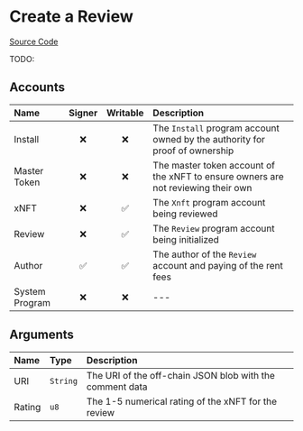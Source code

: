 # Create a Review

[Source Code](https://github.com/coral-xyz/xnft/blob/master/programs/xnft/src/instructions/create_review.rs)

TODO:

## Accounts

| Name           | Signer | Writable | Description                                                                       |
| :------------- | :----: | :------: | :-------------------------------------------------------------------------------- |
| Install        |   ❌    |    ❌     | The `Install` program account owned by the authority for proof of ownership       |
| Master Token   |   ❌    |    ❌     | The master token account of the xNFT to ensure owners are not reviewing their own |
| xNFT           |   ❌    |    ✅     | The `Xnft` program account being reviewed                                         |
| Review         |   ❌    |    ✅     | The `Review` program account being initialized                                    |
| Author         |   ✅    |    ✅     | The author of the `Review` account and paying of the rent fees                    |
| System Program |   ❌    |    ❌     | ---                                                                               |

## Arguments

| Name   | Type     | Description                                              |
| :----- | :------- | :------------------------------------------------------- |
| URI    | `String` | The URI of the off-chain JSON blob with the comment data |
| Rating | `u8`     | The 1-5 numerical rating of the xNFT for the review      |
